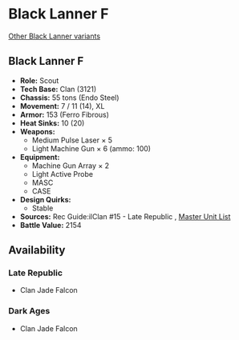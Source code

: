# Black Lanner F 

[Other Black Lanner variants](../black_lanner.md) 

## Black Lanner F 

- **Role:** Scout 
- **Tech Base:** Clan (3121) 
- **Chassis:** 55 tons (Endo Steel) 
- **Movement:** 7 / 11 (14), XL 
- **Armor:** 153 (Ferro Fibrous) 
- **Heat Sinks:** 10 (20) 
- **Weapons:** 
  - Medium Pulse Laser × 5 
  - Light Machine Gun × 6 (ammo: 100) 
- **Equipment:** 
  - Machine Gun Array × 2 
  - Light Active Probe 
  - MASC 
  - CASE 
- **Design Quirks:** 
  - Stable 
- **Sources:** Rec Guide:ilClan #15 - Late Republic , [Master Unit List](http://masterunitlist.info/Unit/Details/8185/black-lanner-f) 
- **Battle Value:** 2154 

## Availability 

### Late Republic 

- Clan Jade Falcon 

### Dark Ages 

- Clan Jade Falcon 

